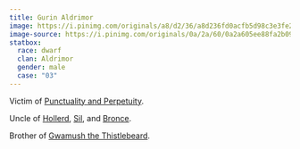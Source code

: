 ```yaml
---
title: Gurin Aldrimor
image: https://i.pinimg.com/originals/a8/d2/36/a8d236fd0acfb5d98c3e3fe26414d9c7.jpg
image-source: https://i.pinimg.com/originals/0a/2a/60/0a2a605ee88fa2b09ff91e4f813ea760.jpg
statbox:
  race: dwarf
  clan: Aldrimor
  gender: male
  case: "03"
---
```


Victim of [Punctuality and Perpetuity](../events/case-03).

Uncle of [Hollerd](hollerd-aldrimor), [Sil](sil-aldrimor), and [Bronce](bronce-aldrimor).

Brother of [Gwamush the Thistlebeard](gwamush-aldrimor).
